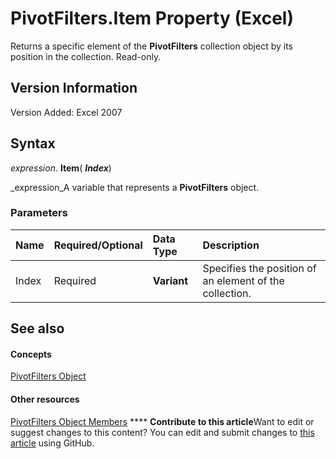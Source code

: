 
# PivotFilters.Item Property (Excel)

Returns a specific element of the  **PivotFilters** collection object by its position in the collection. Read-only.


## Version Information

Version Added: Excel 2007 


## Syntax

 _expression_. **Item**( **_Index_**)

 _expression_A variable that represents a  **PivotFilters** object.


### Parameters



|**Name**|**Required/Optional**|**Data Type**|**Description**|
|:-----|:-----|:-----|:-----|
|Index|Required| **Variant**|Specifies the position of an element of the collection. |

## See also


#### Concepts


 [PivotFilters Object](fc647acb-bd6a-8544-6411-1f5e49807e53.md)
#### Other resources


 [PivotFilters Object Members](57f1f375-1b7b-c488-c236-91ed26a68bb6.md)
****   **Contribute to this article**Want to edit or suggest changes to this content? You can edit and submit changes to  [this article](https://github.com/jhershey00/VBA_Excel_Test/OpenXMLCon/articles/7dccd3e9-523b-d260-ff52-4674e874f134.md) using GitHub.

